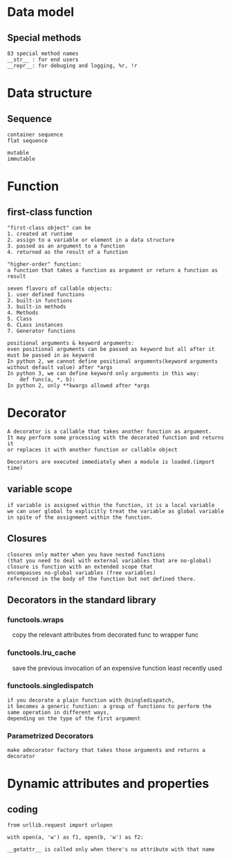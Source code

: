 
# Data model
## Special methods
    83 special method names
    __str__ : for end users
    __repr__: for debuging and logging, %r, !r
    
# Data structure
## Sequence
    container sequence
    flat sequence
    
    mutable
    immutable
    
    
# Function
## first-class function
    "first-class object" can be    
    1. created at runtime
    2. assign to a variable or element in a data structure
    3. passed as an argument to a function
    4. returned as the result of a function
   
    "higher-order" function:
    a function that takes a function as argument or return a function as result
    
    seven flavors of callable objects:
    1. user defined functions
    2. built-in functions
    3. built-in methods
    4. Methods
    5. Class
    6. CLass instances
    7. Generator functions

    positional arguments & keyword arguments:
    even positional arguments can be passed as keyword but all after it must be passed in as keyword
    In python 2, we cannot define positional arguments(keyword arguments without default value) after *args
    In python 3, we can define keyword only arguments in this way:
        def func(a, *, b):
    In python 2, only **kwargs allowed after *args    
    
# Decorator
    A decorator is a callable that takes another function as argument.
    It may perform some processing with the decorated function and returns it 
    or replaces it with another function or callable object
    
    Decorators are executed immediately when a module is loaded.(import time)
    
## variable scope
    if variable is assigned within the function, it is a local variable
    we can user global to explicitly treat the variable as global variable 
    in spite of the assignment within the function.

## Closures
    closures only matter when you have nested functions 
    (that you need to deal with external variables that are no-global)
    closure is function with an extended scope that 
    encompasses no-global variables (free variables) 
    referenced in the body of the function but not defined there.


## Decorators in the standard library
### functools.wraps
    copy the relevant attributes from decorated func to wrapper func
    
### functools.lru_cache
    save the previous invocation of an expensive function
    least recently used
    
### functools.singledispatch
    if you decorate a plain function with @singledispatch, 
    it becomes a generic function: a group of functions to perform the same operation in different ways, 
    depending on the type of the first argument
    
### Parametrized Decorators
    make adecorator factory that takes those arguments and returns a decorator

# Dynamic attributes and properties
## coding 
    from urllib.request import urlopen
    
    with open(a, 'w') as f1, open(b, 'w') as f2:
    
    __getattr__ is called only when there's no attribute with that name
